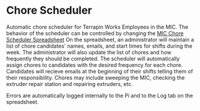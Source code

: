# Chore Scheduler

Automatic chore scheduler for Terrapin Works Employees in the MIC.
The behavior of the scheduler can be controlled by changing the 
[MIC Chore Scheduler Spreadsheet](https://docs.google.com/a/eng.umd.edu/spreadsheets/d/1c1cVvNhbpoCgtIPOfAcU0H-PAr1Lb6XZJ6tqIjh6Od4/edit?usp=sharing)
On the spreadsheet, an administrator will maintain a list of chore candidates' names, emails,
and start times for shifts during the week. The administrator will also update the
list of chores and how frequently they should be completed. The scheduler will automatically
assign chores to candidates with the desired frequency for each chore. Candidates will recieve
emails at the beginning of their shifts telling them of their responsibility. Chores may include sweeping the MIC, checking the extruder repair station and repairing extruders, etc.

Errors are automatically logged internally to the Pi and to the Log tab on the spreadsheet.
